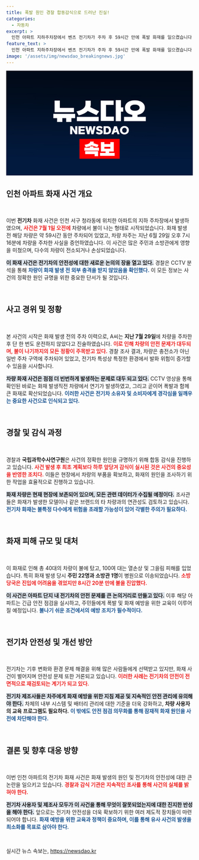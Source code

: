 ```yaml
---
title: 폭발 원인 경찰 합동감식으로 드러난 진실!
categories:
  - 자동차
excerpt: >
  인천 아파트 지하주차장에서 벤츠 전기차가 주차 후 59시간 만에 폭발 화재를 일으켰습니다. 경찰과 국과수의 합동 감식이 진행 중인 가운데, 이 사고로 23명이 부상을 입고 40여 대의 차량이 전소되었습니다.
feature_text: >
  인천 아파트 지하주차장에서 벤츠 전기차가 주차 후 59시간 만에 폭발 화재를 일으켰습니다. 경찰과 국과수의 합동 감식이 진행 중인 가운데, 이 사고로 23명이 부상을 입고 40여 대의 차량이 전소되었습니다.
image: '/assets/img/newsdao_breakingnews.jpg'
---
```


<p><img src="/assets/img/newsdao_breakingnews.jpg" alt="ontimetimes 속보" /></p>

<h2 data-ke-size="size26">인천 아파트 화재 사건 개요</h2>

<p data-ke-size="size16">&nbsp;</p>

<p>이번 <b>전기차</b> 화재 사건은 인천 서구 청라동에 위치한 아파트의 지하 주차장에서 발생하였으며, <b><span style="color: #ee2323;">사건은 7월 1일 오전에</span></b> 차량에서 불이 나는 형태로 시작되었습니다. 화재 발생 전 해당 차량은 약 59시간 동안 주차되어 있었고, 차량 차주는 지난 6월 29일 오후 7시 16분에 차량을 주차한 사실을 증언하였습니다. 이 사건은 많은 주민과 소방관에게 영향을 미쳤으며, 다수의 차량이 전소되거나 손상되었습니다. </p>

<p><b><span style="background-color: #21538527;">이 화재 사건은 전기차의 안전성에 대한 새로운 논의의 장을 열고 있다.</span></b> 경찰은 CCTV 분석을 통해 <b><span style="color: #1a5490;">차량이 화재 발생 전 외부 충격을 받지 않았음을 확인했다.</span></b> 이 모든 정보는 사건의 정확한 원인 규명을 위한 중요한 단서가 될 것입니다.</p>

<p data-ke-size="size16">&nbsp;</p>

<h2 data-ke-size="size26">사고 경위 및 정황</h2>

<p data-ke-size="size16">&nbsp;</p>

<p>본 사건의 시작은 화재 발생 전의 주차 이력으로, A씨는 <b>지난 7월 29일</b>에 차량을 주차한 후 단 한 번도 운전하지 않았다고 진술하였습니다. <b><span style="color: #ee2323;">이로 인해 차량의 안전 문제가 대두되며, 불이 나기까지의 모든 정황이 주목받고 있다.</span></b> 경찰 조사 결과, 차량은 충전소가 아닌 일반 주차 구역에 주차되어 있었고, 전기차 특성상 특정한 환경에서 발화 위험이 증가할 수 있음을 시사합니다. </p>

<p><b><span style="background-color: #21538527;">차량 화재 사건은 점점 더 빈번하게 발생하는 문제로 대두 되고 있다.</span></b> CCTV 영상을 통해 확인된 바로는 화재 발생직전 차량에서 연기가 발생하였고, 그리고 곧이어 폭발과 함께 큰 화재로 확산되었습니다. <b><span style="color: #1a5490;">이러한 사건은 전기차 소유자 및 소비자에게 경각심을 일깨우는 중요한 사건으로 인식되고 있다.</span></b></p>

<p data-ke-size="size16">&nbsp;</p>

<h2 data-ke-size="size26">경찰 및 감식 과정</h2>

<p data-ke-size="size16">&nbsp;</p>

<p>경찰과 <b>국립과학수사연구원</b>은 사건의 정확한 원인을 규명하기 위해 합동 감식을 진행하고 있습니다. <b><span style="color: #ee2323;">사건 발생 후 최초 계획보다 하루 앞당겨 감식이 실시된 것은 사건의 중요성을 반영한 조치다.</span></b> 이들은 현장에서 차량의 부품을 확보하고, 화재의 원인을 조사하기 위한 작업을 효율적으로 진행하고 있습니다. </p>

<p><b><span style="background-color: #21538527;">화재 차량은 현재 현장에 보존되어 있으며, 모든 관련 데이터가 수집될 예정이다.</span></b> 조사관들은 화재가 발생한 모델이나 같은 브랜드의 타 차량과의 연관성도 검토하고 있습니다. <b><span style="color: #1a5490;">전기차 화재는 불특정 다수에게 위험을 초래할 가능성이 있어 각별한 주의가 필요하다.</span></b></p>

<p data-ke-size="size16">&nbsp;</p>

<h2 data-ke-size="size26">화재 피해 규모 및 대처</h2>

<p data-ke-size="size16">&nbsp;</p>

<p>이 화재로 인해 총 40대의 차량이 불에 탔고, 100여 대는 열손상 및 그을림 피해를 입었습니다. 특히 화재 발생 당시 <b>주민 22명과 소방관 1명</b>이 병원으로 이송되었습니다. <b><span style="color: #ee2323;">소방 당국은 진입에 어려움을 겪었지만 8시간 20분 만에 불을 진압했다.</span></b> </p>

<p><b><span style="background-color: #21538527;">이 사건은 아파트 단지 내 전기차의 안전 문제를 큰 논의거리로 만들고 있다.</span></b> 이후 해당 아파트는 긴급 안전 점검을 실시하고, 주민들에게 폭발 및 화재 예방을 위한 교육이 이루어질 예정입니다. <b><span style="color: #1a5490;">불나기 쉬운 조건에서의 예방 조치가 필수적이다.</span></b></p>

<p data-ke-size="size16">&nbsp;</p>

<h2 data-ke-size="size26">전기차 안전성 및 개선 방안</h2>

<p data-ke-size="size16">&nbsp;</p>

<p>전기차는 기후 변화와 환경 문제 해결을 위해 많은 사람들에게 선택받고 있지만, 화재 사건이 벌어지며 안전성 문제 또한 거론되고 있습니다. <b><span style="color: #ee2323;">이러한 사례는 전기차의 안전이 전면적으로 재검토되는 계기가 되고 있다.</span></b> </p>

<p><b><span style="background-color: #21538527;">전기차 제조사들은 차주에게 화재 예방을 위한 지침 제공 및 지속적인 안전 관리에 유의해야 한다.</span></b> 차체의 내부 시스템 및 배터리 관리에 대한 기준을 더욱 강화하고, <b>차량 사용자의 교육 프로그램도 필요하다.</b> <b><span style="color: #1a5490;">이 밖에도 안전 점검 의무화를 통해 잠재적 화재 원인을 사전에 차단해야 한다.</span></b></p>

<p data-ke-size="size16">&nbsp;</p>

<h2 data-ke-size="size26">결론 및 향후 대응 방향</h2>

<p data-ke-size="size16">&nbsp;</p>

<p>이번 인천 아파트의 전기차 화재 사건은 화재 발생의 원인 및 전기차의 안전성에 대한 큰 논란을 일으키고 있습니다. <b><span style="color: #ee2323;">경찰과 감식 기관은 지속적인 조사를 통해 사건의 실체를 밝혀야 한다.</span></b> </p>

<p><b><span style="background-color: #21538527;">전기차 사용자 및 제조사 모두가 이 사건을 통해 무엇이 잘못되었는지에 대한 진지한 반성을 해야 한다.</span></b> 앞으로는 전기차 안전성을 더욱 확보하기 위한 여러 제도적 장치들이 마련되어야 합니다. <b><span style="color: #1a5490;">화재 예방을 위한 교육과 정책이 중요하며, 이를 통해 유사 사건의 발생을 최소화를 목표로 삼아야 한다.</span></b></p>

<p data-ke-size="size16">&nbsp;</p>
실시간 뉴스 속보는, <a href="https://newsdao.kr" rel="dofollow">https://newsdao.kr</a>



